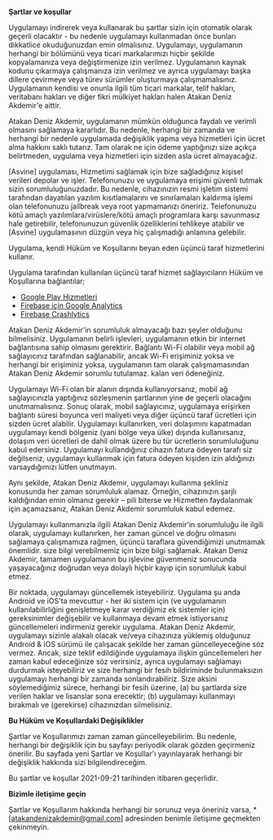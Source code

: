 **Şartlar ve koşullar**

Uygulamayı indirerek veya kullanarak bu şartlar sizin için otomatik olarak geçerli olacaktır - bu nedenle uygulamayı kullanmadan önce bunları dikkatlice okuduğunuzdan emin olmalısınız. Uygulamayı, uygulamanın herhangi bir bölümünü veya ticari markalarımızı hiçbir şekilde kopyalamanıza veya değiştirmenize izin verilmez. Uygulamanın kaynak kodunu çıkarmaya çalışmanıza izin verilmez ve ayrıca uygulamayı başka dillere çevirmeye veya türev sürümler oluşturmaya çalışmamalısınız. Uygulamanın kendisi ve onunla ilgili tüm ticari markalar, telif hakları, veritabanı hakları ve diğer fikri mülkiyet hakları halen Atakan Deniz Akdemir'e aittir.

Atakan Deniz Akdemir, uygulamanın mümkün olduğunca faydalı ve verimli olmasını sağlamaya kararlıdır. Bu nedenle, herhangi bir zamanda ve herhangi bir nedenle uygulamada değişiklik yapma veya hizmetleri için ücret alma hakkını saklı tutarız. Tam olarak ne için ödeme yaptığınızı size açıkça belirtmeden, uygulama veya hizmetleri için sizden asla ücret almayacağız.

[Asvine] uygulaması, Hizmetimi sağlamak için bize sağladığınız kişisel verileri depolar ve işler. Telefonunuzu ve uygulamaya erişimi güvenli tutmak sizin sorumluluğunuzdadır. Bu nedenle, cihazınızın resmi işletim sistemi tarafından dayatılan yazılım kısıtlamalarını ve sınırlamaları kaldırma işlemi olan telefonunuzu jailbreak veya root yapmamanızı öneririz. Telefonunuzu kötü amaçlı yazılımlara/virüslere/kötü amaçlı programlara karşı savunmasız hale getirebilir, telefonunuzun güvenlik özelliklerini tehlikeye atabilir ve [Asvine] uygulamasının düzgün veya hiç çalışmadığı anlamına gelebilir.

Uygulama, kendi Hüküm ve Koşullarını beyan eden üçüncü taraf hizmetlerini kullanır.

Uygulama tarafından kullanılan üçüncü taraf hizmet sağlayıcıların Hüküm ve Koşullarına bağlantılar;

* [Google Play Hizmetleri](https://policies.google.com/terms)
* [Firebase için Google Analytics](https://firebase.google.com/terms/analytics)
* [Firebase Crashlytics](https://firebase.google.com/terms/crashlytics)

Atakan Deniz Akdemir'in sorumluluk almayacağı bazı şeyler olduğunu bilmelisiniz. Uygulamanın belirli işlevleri, uygulamanın etkin bir internet bağlantısına sahip olmasını gerektirir. Bağlantı Wi-Fi olabilir veya mobil ağ sağlayıcınız tarafından sağlanabilir, ancak Wi-Fi erişiminiz yoksa ve herhangi bir erişiminiz yoksa, uygulamanın tam olarak çalışmamasından Atakan Deniz Akdemir sorumlu tutulamaz. kalan veri ödeneğiniz.

Uygulamayı Wi-Fi olan bir alanın dışında kullanıyorsanız, mobil ağ sağlayıcınızla yaptığınız sözleşmenin şartlarının yine de geçerli olacağını unutmamalısınız. Sonuç olarak, mobil sağlayıcınız, uygulamaya erişirken bağlantı süresi boyunca veri maliyeti veya diğer üçüncü taraf ücretleri için sizden ücret alabilir. Uygulamayı kullanırken, veri dolaşımını kapatmadan uygulamayı kendi bölgeniz (yani bölge veya ülke) dışında kullanırsanız, dolaşım veri ücretleri de dahil olmak üzere bu tür ücretlerin sorumluluğunu kabul edersiniz. Uygulamayı kullandığınız cihazın fatura ödeyen tarafı siz değilseniz, uygulamayı kullanmak için fatura ödeyen kişiden izin aldığınızı varsaydığımızı lütfen unutmayın.

Aynı şekilde, Atakan Deniz Akdemir, uygulamayı kullanma şekliniz konusunda her zaman sorumluluk alamaz. Örneğin, cihazınızın şarjlı kaldığından emin olmanız gerekir – pili biterse ve Hizmetten faydalanmak için açamazsanız, Atakan Deniz Akdemir sorumluluk kabul edemez.

Uygulamayı kullanmanızla ilgili Atakan Deniz Akdemir'in sorumluluğu ile ilgili olarak, uygulamayı kullanırken, her zaman güncel ve doğru olmasını sağlamaya çalışmamıza rağmen, üçüncü taraflara güvendiğimizi unutmamak önemlidir. size bilgi verebilmemiz için bize bilgi sağlamak. Atakan Deniz Akdemir, tamamen uygulamanın bu işlevine güvenmeniz sonucunda yaşayacağınız doğrudan veya dolaylı hiçbir kayıp için sorumluluk kabul etmez.

Bir noktada, uygulamayı güncellemek isteyebiliriz. Uygulama şu anda Android ve iOS'ta mevcuttur - her iki sistem için (ve uygulamanın kullanılabilirliğini genişletmeye karar verdiğimiz ek sistemler için) gereksinimler değişebilir ve kullanmaya devam etmek istiyorsanız güncellemeleri indirmeniz gerekir uygulama. Atakan Deniz Akdemir, uygulamayı sizinle alakalı olacak ve/veya cihazınıza yüklemiş olduğunuz Android & iOS sürümü ile çalışacak şekilde her zaman güncelleyeceğine söz vermez. Ancak, size teklif edildiğinde uygulamaya ilişkin güncellemeleri her zaman kabul edeceğinize söz verirsiniz, ayrıca uygulamayı sağlamayı durdurmak isteyebiliriz ve size herhangi bir fesih bildiriminde bulunmaksızın uygulamayı herhangi bir zamanda sonlandırabiliriz. Size aksini söylemediğimiz sürece, herhangi bir fesih üzerine, (a) bu şartlarda size verilen haklar ve lisanslar sona erecektir; (b) uygulamayı kullanmayı bırakmalı ve (gerekirse) cihazınızdan silmelisiniz.

**Bu Hüküm ve Koşullardaki Değişiklikler**

Şartlar ve Koşullarımızı zaman zaman güncelleyebilirim. Bu nedenle, herhangi bir değişiklik için bu sayfayı periyodik olarak gözden geçirmeniz önerilir. Bu sayfada yeni Şartlar ve Koşullar'ı yayınlayarak herhangi bir değişiklik hakkında sizi bilgilendireceğim.

Bu şartlar ve koşullar 2021-09-21 tarihinden itibaren geçerlidir.

**Bizimle iletişime geçin**

Şartlar ve Koşullarım hakkında herhangi bir sorunuz veya öneriniz varsa, * [atakandenizakdemir@gmail.com] adresinden benimle iletişime geçmekten çekinmeyin.

